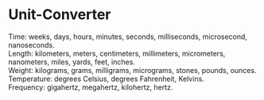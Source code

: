 # Unit-Converter

Time: weeks, days, hours, minutes, seconds, milliseconds, microsecond, nanoseconds.<br>
Length: kilometers, meters, centimeters, millimeters, micrometers, nanometers, miles, yards, feet, inches.<br>
Weight: kilograms, grams, milligrams, micrograms, stones, pounds, ounces.<br>
Temperature: degrees Celsius, degrees Fahrenheit, Kelvins.<br>
Frequency: gigahertz, megahertz, kilohertz, hertz.<br>